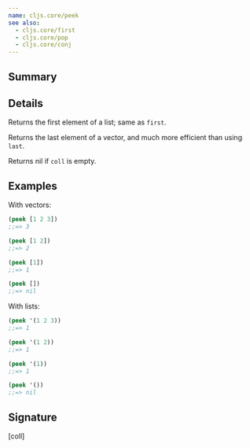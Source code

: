 ```yaml
---
name: cljs.core/peek
see also:
  - cljs.core/first
  - cljs.core/pop
  - cljs.core/conj
---
```


## Summary

## Details

Returns the first element of a list; same as `first`.

Returns the last element of a vector, and much more efficient than using `last`.

Returns nil if `coll` is empty.

## Examples

With vectors:

```clj
(peek [1 2 3])
;;=> 3

(peek [1 2])
;;=> 2

(peek [1])
;;=> 1

(peek [])
;;=> nil
```

With lists:

```clj
(peek '(1 2 3))
;;=> 1

(peek '(1 2))
;;=> 1

(peek '(1))
;;=> 1

(peek '())
;;=> nil
```

## Signature
[coll]
